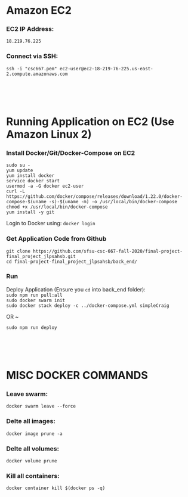 # Amazon EC2  

### EC2 IP Address:  
`18.219.76.225`  

### Connect via SSH:  
`ssh -i "csc667.pem" ec2-user@ec2-18-219-76-225.us-east-2.compute.amazonaws.com`  

<br>
<br>
<br>
  
# Running Application on EC2 (Use Amazon Linux 2)  
### Install Docker/Git/Docker-Compose on EC2  
`sudo su -`  
`yum update`  
`yum install docker`  
`service docker start`  
`usermod -a -G docker ec2-user`  
`curl -L https://github.com/docker/compose/releases/download/1.22.0/docker-compose-$(uname -s)-$(uname -m) -o /usr/local/bin/docker-compose`  
`chmod +x /usr/local/bin/docker-compose`  
`yum install -y git`  

Login to Docker using:
`docker login`  
 
### Get Application Code from Github  
`git clone https://github.com/sfsu-csc-667-fall-2020/final-project-final_project_jlpsahsb.git`  
`cd final-project-final_project_jlpsahsb/back_end/`  

### Run  
Deploy Application (Ensure you `cd` into back_end folder):  
`sudo npm run pull:all`  
`sudo docker swarm init`  
`sudo docker stack deploy -c ../docker-compose.yml simpleCraig`  

OR ~

`sudo npm run deploy`  

<br>
<br>
<br>
  
# MISC DOCKER COMMANDS
### Leave swarm:  
`docker swarm leave --force`

### Delte all images:  
`docker image prune -a`  

### Delte all volumes:  
`docker volume prune`  

### Kill all containers:  
`docker container kill $(docker ps -q)`  